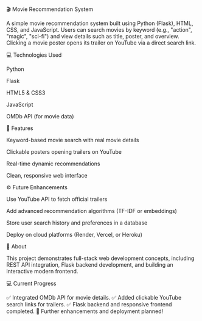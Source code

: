 🎬 Movie Recommendation System

A simple movie recommendation system built using Python (Flask), HTML, CSS, and JavaScript. Users can search movies by keyword (e.g., "action", "magic", "sci-fi") and view details such as title, poster, and overview. Clicking a movie poster opens its trailer on YouTube via a direct search link.

💻 Technologies Used

Python

Flask

HTML5 & CSS3

JavaScript

OMDb API (for movie data)

🚀 Features

Keyword-based movie search with real movie details

Clickable posters opening trailers on YouTube

Real-time dynamic recommendations

Clean, responsive web interface

⚙️ Future Enhancements

Use YouTube API to fetch official trailers

Add advanced recommendation algorithms (TF-IDF or embeddings)

Store user search history and preferences in a database

Deploy on cloud platforms (Render, Vercel, or Heroku)

🔗 About

This project demonstrates full-stack web development concepts, including REST API integration, Flask backend development, and building an interactive modern frontend.

💻 Current Progress

✅ Integrated OMDb API for movie details.
✅ Added clickable YouTube search links for trailers.
✅ Flask backend and responsive frontend completed.
🚧 Further enhancements and deployment planned!
